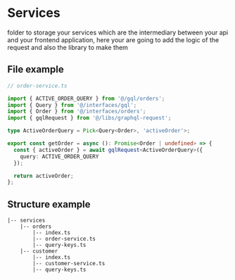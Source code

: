# Services

folder to storage your services which are the intermediary between your api and your frontend application, here your are going to add the logic of the request and also the library to make them

## File example

```ts
// order-service.ts

import { ACTIVE_ORDER_QUERY } from '@/gql/orders';
import { Query } from '@/interfaces/gql';
import { Order } from '@/interfaces/orders';
import { gqlRequest } from '@/libs/graphql-request';

type ActiveOrderQuery = Pick<Query<Order>, 'activeOrder'>;

export const getOrder = async (): Promise<Order | undefined> => {
  const { activeOrder } = await gqlRequest<ActiveOrderQuery>({
    query: ACTIVE_ORDER_QUERY
  });

  return activeOrder;
};

```


## Structure example

```
|-- services
    |-- orders
        |-- index.ts
        |-- order-service.ts
        |-- query-keys.ts
    |-- customer
        |-- index.ts
        |-- customer-service.ts
        |-- query-keys.ts
```